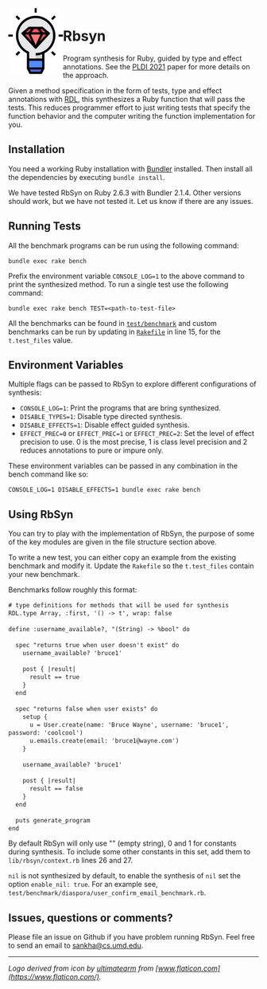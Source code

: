 <img align="left" src="rbsyn-logo.png" width=110>

# Rbsyn

Program synthesis for Ruby, guided by type and effect annotations. See the [PLDI 2021](https://arxiv.org/abs/2102.13183) paper for more details on the approach.

Given a method specification in the form of tests, type and effect annotations with [RDL](https://github.com/tupl-tufts/rdl), this synthesizes a Ruby function that will pass the tests. This reduces programmer effort to just writing tests that specify the function behavior and the computer writing the function implementation for you.

## Installation

You need a working Ruby installation with [Bundler](https://bundler.io/) installed. Then install all the dependencies by executing `bundle install`.

We have tested RbSyn on Ruby 2.6.3 with Bundler 2.1.4. Other versions should work, but we have not tested it. Let us know if there are any issues.

## Running Tests

All the benchmark programs can be run using the following command:

```
bundle exec rake bench
```

Prefix the environment variable `CONSOLE_LOG=1` to the above command to print the synthesized method. To run a single test use the following command:

```
bundle exec rake bench TEST=<path-to-test-file>
```

All the benchmarks can be found in [`test/benchmark`](test/benchmark) and custom benchmarks can be run by updating in [`Rakefile`](Rakefile) in line 15, for the `t.test_files` value.

## Environment Variables

Multiple flags can be passed to RbSyn to explore different configurations of synthesis:

* `CONSOLE_LOG=1`: Print the programs that are bring synthesized.
* `DISABLE_TYPES=1`: Disable type directed synthesis.
* `DISABLE_EFFECTS=1`: Disable effect guided synthesis.
* `EFFECT_PREC=0` or `EFFECT_PREC=1` or `EFFECT_PREC=2`: Set the level of effect precision to use. 0 is the most precise, 1 is class level precision and 2 reduces annotations to pure or impure only.

These environment variables can be passed in any combination in the bench command like so:

```
CONSOLE_LOG=1 DISABLE_EFFECTS=1 bundle exec rake bench
```

## Using RbSyn

You can try to play with the implementation of RbSyn, the purpose of some of the key modules are given in the file structure section above.

To write a new test, you can either copy an example from the existing benchmark and modify it. Update the `Rakefile` so the `t.test_files` contain your new benchmark.

Benchmarks follow roughly this format:

```
# type definitions for methods that will be used for synthesis
RDL.type Array, :first, '() -> t', wrap: false

define :username_available?, "(String) -> %bool" do

  spec "returns true when user doesn't exist" do
    username_available? 'bruce1'

    post { |result|
      result == true
    }
  end

  spec "returns false when user exists" do
    setup {
      u = User.create(name: 'Bruce Wayne', username: 'bruce1', password: 'coolcool')
      u.emails.create(email: 'bruce1@wayne.com')
    }

    username_available? 'bruce1'

    post { |result|
      result == false
    }
  end

  puts generate_program
end
```

By default RbSyn will only use "" (empty string), 0 and 1 for constants during synthesis. To include some other constants in this set, add them to `lib/rbsyn/context.rb` lines 26 and 27.

`nil` is not synthesized by default, to enable the synthesis of `nil` set the option `enable_nil: true`. For an example see, `test/benchmark/diaspora/user_confirm_email_benchmark.rb`.

## Issues, questions or comments?

Please file an issue on Github if you have problem running RbSyn. Feel free to send an email to sankha@cs.umd.edu.

---

_Logo derived from icon by [ultimatearm](https://www.flaticon.com/authors/ultimatearm) from [www.flaticon.com](https://www.flaticon.com/)._

